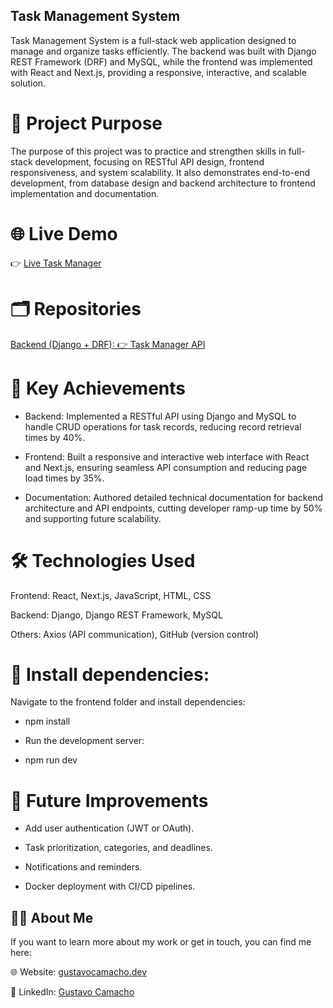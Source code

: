 ## Task Management System

Task Management System is a full-stack web application designed to manage and organize tasks efficiently. The backend was built with Django REST Framework (DRF) and MySQL, while the frontend was implemented with React and Next.js, providing a responsive, interactive, and scalable solution.

# 🚀 Project Purpose

The purpose of this project was to practice and strengthen skills in full-stack development, focusing on RESTful API design, frontend responsiveness, and system scalability. It also demonstrates end-to-end development, from database design and backend architecture to frontend implementation and documentation.

# 🌐 Live Demo

👉 [Live Task Manager](https://task-manager-gustavos-projects-3920aed2.vercel.app)

# 🗂 Repositories

[Backend (Django + DRF): 👉 Task Manager API](https://github.com/Gusttav28/Nextjs-Task)

# 🧩 Key Achievements

- Backend: Implemented a RESTful API using Django and MySQL to handle CRUD operations for task records, reducing record retrieval times by 40%.

- Frontend: Built a responsive and interactive web interface with React and Next.js, ensuring seamless API consumption and reducing page load times by 35%.

- Documentation: Authored detailed technical documentation for backend architecture and API endpoints, cutting developer ramp-up time by 50% and supporting future scalability.

# 🛠 Technologies Used

Frontend: React, Next.js, JavaScript, HTML, CSS

Backend: Django, Django REST Framework, MySQL

Others: Axios (API communication), GitHub (version control)


# 🦾 Install dependencies:

Navigate to the frontend folder and install dependencies:

- npm install

- Run the development server:

- npm run dev


# 🧪 Future Improvements

- Add user authentication (JWT or OAuth).

- Task prioritization, categories, and deadlines.

- Notifications and reminders.

- Docker deployment with CI/CD pipelines.

## 👨‍💻 About Me

If you want to learn more about my work or get in touch, you can find me here:

🌐 Website: [gustavocamacho.dev](https://www.gustavocamacho.net)

💼 LinkedIn: [Gustavo Camacho](https://www.linkedin.com/in/gustavo-camacho-b9a64b243/)
